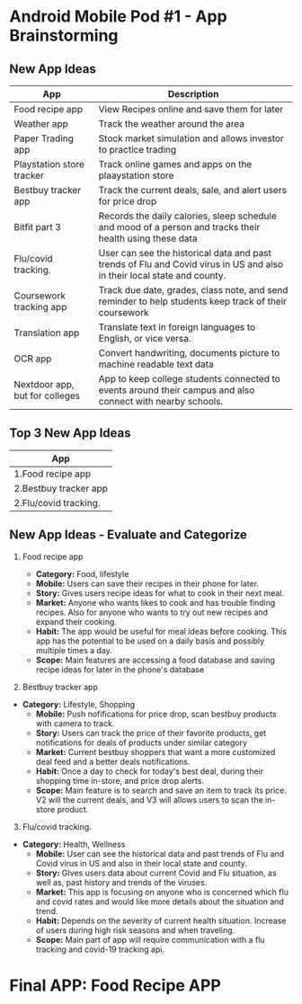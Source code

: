 Android Mobile Pod #1 - App Brainstorming
===

## New App Ideas
App| Description
--------------|--|
Food recipe app|View Recipes online and save them for later| 
Weather app|Track the weather around the area|
Paper Trading app|Stock market simulation and allows investor to practice trading|
Playstation store tracker|Track online games and apps on the plaaystation store|
Bestbuy tracker app|Track the current deals, sale, and alert users for price drop|
Bitfit part 3|Records the daily calories, sleep schedule and mood of a person and tracks their health using these data|
Flu/covid tracking.|User can see the historical data and past trends of Flu and Covid virus in US and also in their local state and county. |<--(plus vaccine tracking/availablity)-->
Coursework tracking app|Track due date, grades, class note, and send reminder to help students keep track of their coursework|
Translation app|Translate text in foreign languages to English, or vice versa.|
OCR app|Convert handwriting, documents picture to machine readable text data|
Nextdoor app, but for colleges|App to keep college students connected to events around their campus and also connect with nearby schools.|

## Top 3 New App Ideas
App|
----------------|
1.Food recipe app|
2.Bestbuy tracker app|
2.Flu/covid tracking.| <--(plus vaccine tracking/availablity)-->


## New App Ideas - Evaluate and Categorize
1. Food recipe app
    - **Category:** Food, lifestyle
   - **Mobile:** Users can save their recipes in their phone for later.
   - **Story:** Gives users recipe ideas for what to cook in their next meal.
   - **Market:** Anyone who wants likes to cook and has trouble finding recipes. Also for anyone who wants to try out new recipes and expand their cooking.
   - **Habit:** The app would be useful for meal ideas before cooking. This app has the potential to be used on a daily basis and possibly multiple times a day.
   - **Scope:** Main features are accessing a food database and saving recipe ideas for later in the phone's database

2. Bestbuy tracker app
- **Category:** Lifestyle, Shopping
  - **Mobile:** Push nofifications for price drop, scan bestbuy products with camera to track.
  - **Story:** Users can track the price of their favorite products, get notifications for deals of products under similar category
  - **Market:** Current bestbuy shoppers that want a more customized deal feed and a better deals notifications.
  - **Habit:** Once a day to check for today's best deal, during their shopping time in-store, and price drop alerts.
  - **Scope:** Main feature is to search and save an item to track its price. V2 will the current deals, and V3 will allows users to scan the in-store product.

3. Flu/covid tracking. 
- **Category:** Health, Wellness
  - **Mobile:** User can see the historical data and past trends of Flu and Covid virus in US and also in their local state and county.
  - **Story:** GIves users data about current Covid and Flu situation, as well as, past history and trends of the viruses.
  - **Market:** This app is focusing on anyone who is concerned which flu and covid rates and would like more details about the situation and trend.
  - **Habit:** Depends on the severity of current health situation. Increase of users during high risk seasons and when traveling.
  - **Scope:** Main part of app will require communication with a flu tracking and covid-19 tracking api.




 Final APP: Food Recipe APP
===
